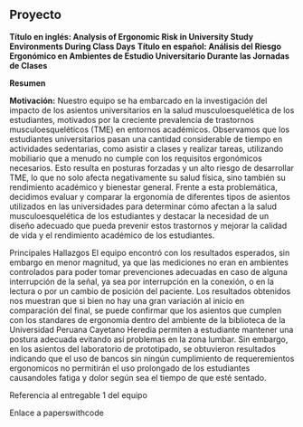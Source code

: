 ## Proyecto

**Título en inglés: Analysis of Ergonomic Risk in University Study Environments During Class Days**
**Título en español: Análisis del Riesgo Ergonómico en Ambientes de Estudio Universitario Durante las Jornadas de Clases**

**Resumen**


**Motivación:**
Nuestro equipo se ha embarcado en la investigación del impacto de los asientos universitarios en la salud musculoesquelética de los estudiantes, motivados por la creciente prevalencia de trastornos musculoesqueléticos (TME) en entornos académicos. Observamos que los estudiantes universitarios pasan una cantidad considerable de tiempo en actividades sedentarias, como asistir a clases y realizar tareas, utilizando mobiliario que a menudo no cumple con los requisitos ergonómicos necesarios. Esto resulta en posturas forzadas y un alto riesgo de desarrollar TME, lo que no solo afecta negativamente su salud física, sino también su rendimiento académico y bienestar general. Frente a esta problemática, decidimos evaluar y comparar la ergonomía de diferentes tipos de asientos utilizados en las universidades para determinar cómo afectan a la salud musculoesquelética de los estudiantes y destacar la necesidad de un diseño adecuado que pueda prevenir estos trastornos y mejorar la calidad de vida y el rendimiento académico de los estudiantes.

Principales Hallazgos
El equipo encontró con los resultados esperados, sin embargo en menor magnitud, ya que las mediciones no eran en ambientes controlados para poder tomar prevenciones adecuadas en caso de alguna interrupción de la señal, ya sea por interrupción en la conexión, o en la lectura o por un cambio de posición del paciente. Los resultados obtenidos nos muestran que si bien no hay una gran variación al inicio en comparación del final, se puede confirmar que los asientos que cumplen con los standares de ergonomia dentro del ambiente de la biblioteca de la Universidad Peruana Cayetano Heredia permiten a estudiante mantener una postura adecuada evitando así problemas en la zona lumbar. Sin embargo, en los asientos del laboratorio de prototipado, se obtuvieron resultados indicando que el uso de bancos sin ningún cumplimiento de requeremientos ergonomicos no permitirán el uso prolongado de los estudiantes causandoles fatiga y dolor según sea el tiempo de que esté sentado.

Referencia al entregable 1 del equipo 

Enlace a paperswithcode
